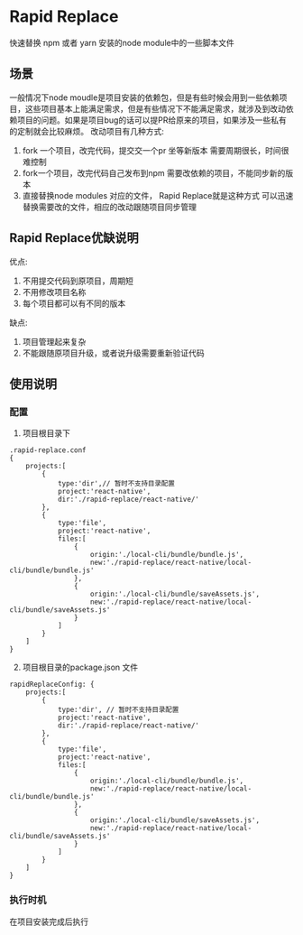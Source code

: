 # Rapid Replace
快速替换 npm 或者 yarn 安装的node module中的一些脚本文件

## 场景
一般情况下node moudle是项目安装的依赖包，但是有些时候会用到一些依赖项目，这些项目基本上能满足需求，但是有些情况下不能满足需求，就涉及到改动依赖项目的问题。如果是项目bug的话可以提PR给原来的项目，如果涉及一些私有的定制就会比较麻烦。
改动项目有几种方式:    
1. fork 一个项目，改完代码，提交交一个pr 坐等新版本
   需要周期很长，时间很难控制
2. fork一个项目，改完代码自己发布到npm
   需要改依赖的项目，不能同步新的版本
3. 直接替换node modules 对应的文件， Rapid Replace就是这种方式
   可以迅速替换需要改的文件，相应的改动跟随项目同步管理


## Rapid Replace优缺说明
优点:   
1. 不用提交代码到原项目，周期短
2. 不用修改项目名称
3. 每个项目都可以有不同的版本

缺点:
1. 项目管理起来复杂
2. 不能跟随原项目升级，或者说升级需要重新验证代码


## 使用说明

### 配置

1. 项目根目录下 

```
.rapid-replace.conf
{
    projects:[
        {
            type:'dir',// 暂时不支持目录配置
            project:'react-native',
            dir:'./rapid-replace/react-native/'
        },
        {
            type:'file',
            project:'react-native',
            files:[
                {
                    origin:'./local-cli/bundle/bundle.js',
                    new:'./rapid-replace/react-native/local-cli/bundle/bundle.js'
                },
                {
                    origin:'./local-cli/bundle/saveAssets.js',
                    new:'./rapid-replace/react-native/local-cli/bundle/saveAssets.js'
                }
            ]
        }
    ]
}
```

2. 项目根目录的package.json 文件

```
rapidReplaceConfig: {
    projects:[
        {
            type:'dir', // 暂时不支持目录配置
            project:'react-native',
            dir:'./rapid-replace/react-native/'
        },
        {
            type:'file',
            project:'react-native',
            files:[
                {
                    origin:'./local-cli/bundle/bundle.js',
                    new:'./rapid-replace/react-native/local-cli/bundle/bundle.js'
                },
                {
                    origin:'./local-cli/bundle/saveAssets.js',
                    new:'./rapid-replace/react-native/local-cli/bundle/saveAssets.js'
                }
            ]
        }
    ]
}

```

### 执行时机
在项目安装完成后执行

